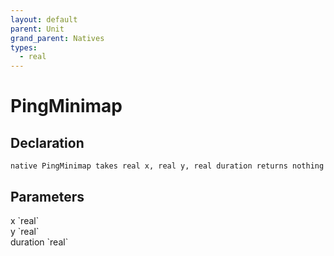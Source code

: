 ```yaml
---
layout: default
parent: Unit
grand_parent: Natives
types:
  - real
---
```


# PingMinimap

## Declaration

```
native PingMinimap takes real x, real y, real duration returns nothing
```

## Parameters
<dl>
  <dt>x `real`</dt>
  <dd></dd>

  <dt>y `real`</dt>
  <dd></dd>

  <dt>duration `real`</dt>
  <dd></dd>
</dl>